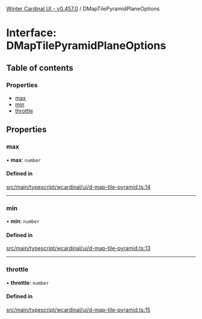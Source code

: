 [Winter Cardinal UI - v0.457.0](../index.md) / DMapTilePyramidPlaneOptions

# Interface: DMapTilePyramidPlaneOptions

## Table of contents

### Properties

- [max](DMapTilePyramidPlaneOptions.md#max)
- [min](DMapTilePyramidPlaneOptions.md#min)
- [throttle](DMapTilePyramidPlaneOptions.md#throttle)

## Properties

### max

• **max**: `number`

#### Defined in

[src/main/typescript/wcardinal/ui/d-map-tile-pyramid.ts:14](https://github.com/winter-cardinal/winter-cardinal-ui/blob/v0.457.0/src/main/typescript/wcardinal/ui/d-map-tile-pyramid.ts#L14)

___

### min

• **min**: `number`

#### Defined in

[src/main/typescript/wcardinal/ui/d-map-tile-pyramid.ts:13](https://github.com/winter-cardinal/winter-cardinal-ui/blob/v0.457.0/src/main/typescript/wcardinal/ui/d-map-tile-pyramid.ts#L13)

___

### throttle

• **throttle**: `number`

#### Defined in

[src/main/typescript/wcardinal/ui/d-map-tile-pyramid.ts:15](https://github.com/winter-cardinal/winter-cardinal-ui/blob/v0.457.0/src/main/typescript/wcardinal/ui/d-map-tile-pyramid.ts#L15)
